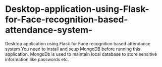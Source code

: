 # Desktop-application-using-Flask-for-Face-recognition-based-attendance-system-
Desktop application using Flask for Face recognition based attendance system 
You need to install and seup MongoDB before running this application. 
MongoDb is used to maintain local database to store sensitive information like passwords etc.
